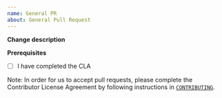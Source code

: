 ```yaml
---
name: General PR
about: General Pull Request
---
```

**Change description**  
<!-- FILL IN WITH DETAILED DESCRIPTION OF THE PROBLEM AND WHAT/HOW IT WAS SOLVED -->

**Prerequisites**
- [ ] I have completed the CLA

Note: In order for us to accept pull requests, please complete the Contributor License Agreement by following instructions in [`CONTRIBUTING`](https://github.com/WhatsApp/stickers/blob/master/CONTRIBUTING.md).
